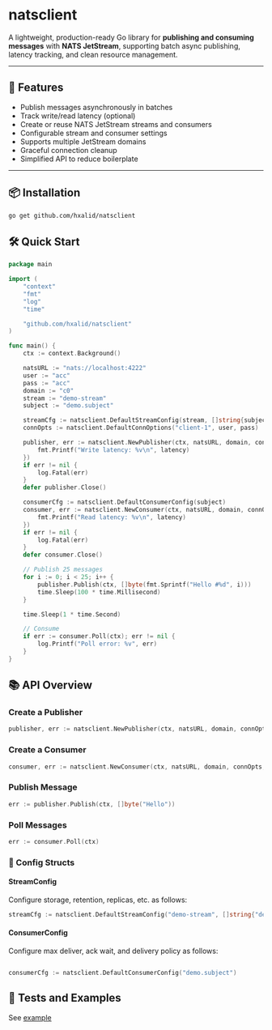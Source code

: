 # natsclient

A lightweight, production-ready Go library for **publishing and consuming messages** with **NATS JetStream**, supporting batch async publishing, latency tracking, and clean resource management.

---

## 🚀 Features

- Publish messages asynchronously in batches
- Track write/read latency (optional)
- Create or reuse NATS JetStream streams and consumers
- Configurable stream and consumer settings
- Supports multiple JetStream domains
- Graceful connection cleanup
- Simplified API to reduce boilerplate

---

## 📦 Installation

```bash
go get github.com/hxalid/natsclient
```

## 🛠️ Quick Start

```go
package main

import (
	"context"
	"fmt"
	"log"
	"time"

	"github.com/hxalid/natsclient"
)

func main() {
	ctx := context.Background()

	natsURL := "nats://localhost:4222"
	user := "acc"
	pass := "acc"
	domain := "c0"
	stream := "demo-stream"
	subject := "demo.subject"

	streamCfg := natsclient.DefaultStreamConfig(stream, []string{subject})
	connOpts := natsclient.DefaultConnOptions("client-1", user, pass)

	publisher, err := natsclient.NewPublisher(ctx, natsURL, domain, connOpts, streamCfg, subject, 10, func(latency time.Duration) {
		fmt.Printf("Write latency: %v\n", latency)
	})
	if err != nil {
		log.Fatal(err)
	}
	defer publisher.Close()

	consumerCfg := natsclient.DefaultConsumerConfig(subject)
	consumer, err := natsclient.NewConsumer(ctx, natsURL, domain, connOpts, streamCfg, subject, 10, consumerCfg, func(latency time.Duration) {
		fmt.Printf("Read latency: %v\n", latency)
	})
	if err != nil {
		log.Fatal(err)
	}
	defer consumer.Close()

	// Publish 25 messages
	for i := 0; i < 25; i++ {
		publisher.Publish(ctx, []byte(fmt.Sprintf("Hello #%d", i)))
		time.Sleep(100 * time.Millisecond)
	}

	time.Sleep(1 * time.Second)

	// Consume
	if err := consumer.Poll(ctx); err != nil {
		log.Printf("Poll error: %v", err)
	}
}

```

## 📚 API Overview

### Create a Publisher

```go
publisher, err := natsclient.NewPublisher(ctx, natsURL, domain, connOpts, streamCfg, subject, batchSize, recordLatencyFn)
```

### Create a Consumer

```go
consumer, err := natsclient.NewConsumer(ctx, natsURL, domain, connOpts, streamCfg, subject, batchSize, consumerCfg, recordLatencyFn)
```

### Publish Message
```go
err := publisher.Publish(ctx, []byte("Hello"))
```

### Poll Messages

```go
err := consumer.Poll(ctx)
```

### 🔧 Config Structs

#### StreamConfig

Configure storage, retention, replicas, etc. as follows:

```go
streamCfg := natsclient.DefaultStreamConfig("demo-stream", []string{"demo.subject"})
```

#### ConsumerConfig

Configure max deliver, ack wait, and delivery policy as follows:

```go

consumerCfg := natsclient.DefaultConsumerConfig("demo.subject")
```

## 🧪 Tests and Examples

See [example](./examples/basic/main.go)

